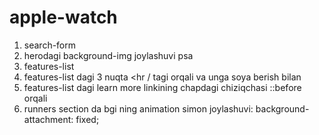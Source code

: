 # apple-watch

1. search-form
2. herodagi background-img joylashuvi psa
3. features-list
4. features-list dagi 3 nuqta <hr / tagi orqali va unga soya berish bilan
5. features-list dagi learn more linkining chapdagi chiziqchasi ::before orqali
6. runners section da bgi ning animation simon joylashuvi: background-attachment: fixed;
